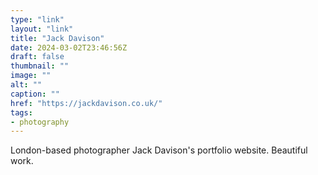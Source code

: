 ```yaml
---
type: "link"
layout: "link"
title: "Jack Davison"
date: 2024-03-02T23:46:56Z
draft: false
thumbnail: ""
image: ""
alt: ""
caption: ""
href: "https://jackdavison.co.uk/"
tags:
- photography
---
```


London-based photographer Jack Davison's portfolio website. Beautiful work.
